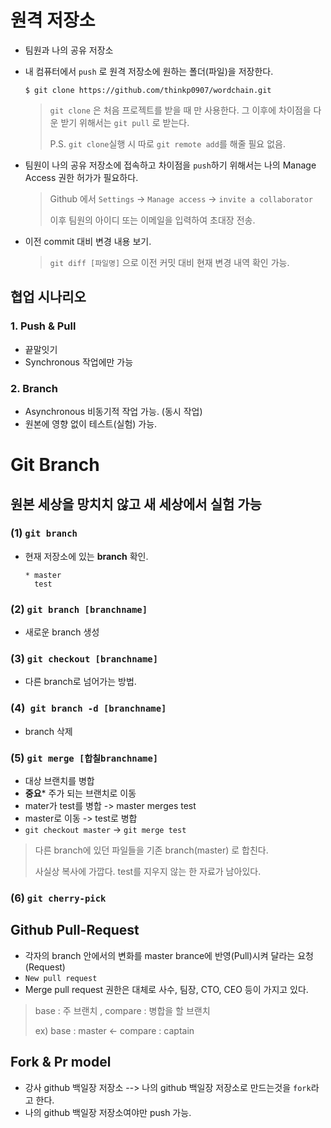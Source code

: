 # 원격 저장소

- 팀원과 나의 공유 저장소

- 내 컴퓨터에서 `push` 로 원격 저장소에 원하는 폴더(파일)을 저장한다.

  ```shell
  $ git clone https://github.com/thinkp0907/wordchain.git
  ```

  > `git clone` 은 처음 프로젝트를 받을 때 만 사용한다. 그 이후에 차이점을 다운 받기 위해서는 `git pull` 로 받는다. 
  >
  > P.S. `git clone`실행 시 따로 `git remote add`를 해줄 필요 없음.

  

- 팀원이 나의 공유 저장소에 접속하고 차이점을 `push`하기 위해서는 나의 Manage Access 권한 허가가 필요하다.

  > Github 에서 `Settings` -> `Manage access` -> `invite a collaborator`
  >
  > 이후 팀원의 아이디 또는 이메일을 입력하여 초대장 전송. 



- 이전 commit 대비 변경 내용 보기.

  > `git diff [파일명]` 으로 이전 커밋 대비 현재 변경 내역 확인 가능.



## 협업 시나리오

### 1. Push & Pull

- 끝말잇기
- Synchronous 작업에만 가능



### 2. Branch

- Asynchronous 비동기적 작업 가능. (동시 작업)
- 원본에 영향 없이 테스트(실험) 가능. 



# Git Branch

## 원본 세상을 망치치 않고 새 세상에서 실험 가능



### (1) `git branch`

- 현재 저장소에 있는 **branch** 확인.

  ```
  * master
    test
  ```



### (2) `git branch [branchname]`

- 새로운 branch 생성



### (3) `git checkout [branchname]`

- 다른  branch로 넘어가는 방법.



### (4)` git branch -d [branchname]`

- branch 삭제



### (5) `git merge [합칠branchname]`

- 대상 브랜치를 병합
- **중요*** 주가 되는 브랜치로 이동
- mater가 test를 병합 -> master merges test
- master로 이동 ->  test로 병합
- `git checkout master` -> `git merge test`

> 다른 branch에 있던 파일들을 기존 branch(master) 로 합친다.
>
> 사실상 복사에 가깝다. test를 지우지 않는 한 자료가 남아있다.



### (6) `git cherry-pick`



## Github Pull-Request

- 각자의 branch 안에서의 변화를 master brance에 반영(Pull)시켜 달라는 요청(Request)
- `New pull request`
- Merge pull request 권한은 대체로 사수, 팀장, CTO, CEO  등이 가지고 있다.

> base : 주 브랜치 , compare :  병합을 할 브랜치
>
> ex) base : master  <-  compare : captain



## Fork & Pr model

- 강사 github 백일장 저장소 --> 나의 github 백일장 저장소로 만드는것을 `fork`라고 한다.
- 나의 github 백일장 저장소여야만 push 가능.